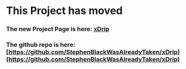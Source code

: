 # This Project has moved


### The new Project Page is here: [xDrip](http://stephenblackwasalreadytaken.github.io/xDrip/)


### The github repo is here: [https://github.com/StephenBlackWasAlreadyTaken/xDrip](https://github.com/StephenBlackWasAlreadyTaken/xDrip)
